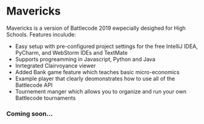 # Mavericks

Mavericks is a version of Battlecode 2019 ewpecially desighed for High Schools. Features inculude:

  * Easy setup with pre-configured project settings for the free IntelliJ IDEA, PyCharm, and WebStorm IDEs and TextMate
  * Supports progreamming in Javascript, Python and Java
  * Inrtegrated Clairvoyance viewer
  * Added Bank game feature which teaches basic micro-economics
  * Example player that clearly deomonstrates how to use all of the Battlecode API
  * Tournement manger which allows you to organize and run your own Battlecode tournaments
  
### Coming soon...